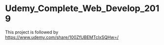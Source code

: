 # Udemy_Complete_Web_Develop_2019
This project is followed by https://www.udemy.com/share/100ZfUBEMTclxSQHw=/
